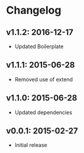 # Changelog

## v1.1.2: 2016-12-17

- Updated Boilerplate

## v1.1.1: 2015-06-28

- Removed use of extend

## v1.1.0: 2015-06-28

- Updated dependencies

## v0.0.1: 2015-02-27

- Initial release
